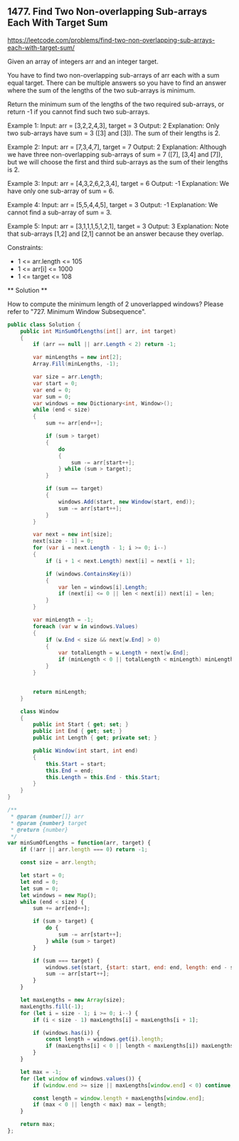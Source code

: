 ## 1477. Find Two Non-overlapping Sub-arrays Each With Target Sum
https://leetcode.com/problems/find-two-non-overlapping-sub-arrays-each-with-target-sum/

Given an array of integers arr and an integer target.

You have to find two non-overlapping sub-arrays of arr each with a sum equal target. There can be multiple answers so you have to find an answer where the sum of the lengths of the two sub-arrays is minimum.

Return the minimum sum of the lengths of the two required sub-arrays, or return -1 if you cannot find such two sub-arrays.

Example 1:
  Input: arr = [3,2,2,4,3], target = 3
  Output: 2
Explanation: Only two sub-arrays have sum = 3 ([3] and [3]). The sum of their lengths is 2.

Example 2:
  Input: arr = [7,3,4,7], target = 7
  Output: 2
Explanation: Although we have three non-overlapping sub-arrays of sum = 7 ([7], [3,4] and [7]), but we will choose the first and third sub-arrays as the sum of their lengths is 2.

Example 3:
  Input: arr = [4,3,2,6,2,3,4], target = 6
  Output: -1
Explanation: We have only one sub-array of sum = 6.

Example 4:
  Input: arr = [5,5,4,4,5], target = 3
  Output: -1
Explanation: We cannot find a sub-array of sum = 3.

Example 5:
  Input: arr = [3,1,1,1,5,1,2,1], target = 3
  Output: 3
Explanation: Note that sub-arrays [1,2] and [2,1] cannot be an answer because they overlap.

Constraints:
* 1 <= arr.length <= 105
* 1 <= arr[i] <= 1000
* 1 <= target <= 108

** Solution **

How to compute the minimum length of 2 unoverlapped windows? Please refer to "727. Minimum Window Subsequence".

```C#
public class Solution {
    public int MinSumOfLengths(int[] arr, int target)
    {
        if (arr == null || arr.Length < 2) return -1;

        var minLengths = new int[2];
        Array.Fill(minLengths, -1);

        var size = arr.Length;
        var start = 0;
        var end = 0;
        var sum = 0;
        var windows = new Dictionary<int, Window>();
        while (end < size)
        {
            sum += arr[end++];

            if (sum > target)
            {
                do
                {
                    sum -= arr[start++];
                } while (sum > target);
            }

            if (sum == target)
            {
                windows.Add(start, new Window(start, end));
                sum -= arr[start++];
            }
        }

        var next = new int[size];
        next[size - 1] = 0;
        for (var i = next.Length - 1; i >= 0; i--)
        {
            if (i + 1 < next.Length) next[i] = next[i + 1];

            if (windows.ContainsKey(i))
            {
                var len = windows[i].Length;
                if (next[i] <= 0 || len < next[i]) next[i] = len;
            }
        }

        var minLength = -1;
        foreach (var w in windows.Values)
        {
            if (w.End < size && next[w.End] > 0)
            {
                var totalLength = w.Length + next[w.End];
                if (minLength < 0 || totalLength < minLength) minLength = totalLength;
            }
        }


        return minLength;
    }

    class Window
    {
        public int Start { get; set; }
        public int End { get; set; }
        public int Length { get; private set; }

        public Window(int start, int end)
        {
            this.Start = start;
            this.End = end;
            this.Length = this.End - this.Start;
        }
    }
}
```

```JavaScript
/**
 * @param {number[]} arr
 * @param {number} target
 * @return {number}
 */
var minSumOfLengths = function(arr, target) {
    if (!arr || arr.length === 0) return -1;

    const size = arr.length;

    let start = 0;
    let end = 0;
    let sum = 0;
    let windows = new Map();
    while (end < size) {
        sum += arr[end++];

        if (sum > target) {
            do {
                sum -= arr[start++];
            } while (sum > target)
        }

        if (sum === target) {
            windows.set(start, {start: start, end: end, length: end - start});
            sum -= arr[start++];
        }
    }

    let maxLengths = new Array(size);
    maxLengths.fill(-1);
    for (let i = size - 1; i >= 0; i--) {
        if (i < size - 1) maxLengths[i] = maxLengths[i + 1];

        if (windows.has(i)) {
            const length = windows.get(i).length;
            if (maxLengths[i] < 0 || length < maxLengths[i]) maxLengths[i] = length;
        }
    }

    let max = -1;
    for (let window of windows.values()) {
        if (window.end >= size || maxLengths[window.end] < 0) continue;

        const length = window.length + maxLengths[window.end];
        if (max < 0 || length < max) max = length;
    }

    return max;
};
```
